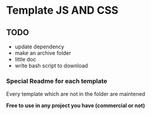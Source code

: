 # Template JS AND CSS

## TODO
- update dependency
- make an archive folder
- little doc
- write bash script to download

### Special Readme for each template

Every template which are not in the folder are maintened

__Free to use in any project you have (commercial or not)__
